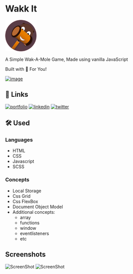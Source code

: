 # Wakk It

<img src="assets/logo.png" alt="logo" width="100"/>

A Simple Wak-A-Mole Game,
Made using vanilla JavaScript

Built with 🤍 For You!

<a href="https://kushagra-aa.github.io/WakIt/">![image](https://user-images.githubusercontent.com/68841296/135712331-a595d2b9-1728-424d-b2ae-669a361c83cf.png)
</a>

## 🔗 Links

[![portfolio](https://img.shields.io/badge/my_portfolio-000?style=for-the-badge&logo=ko-fi&logoColor=white)](https://kushagra-aa.github.io/portfolio/)
[![linkedin](https://img.shields.io/badge/linkedin-0A66C2?style=for-the-badge&logo=linkedin&logoColor=white)](https://www.linkedin.com/in/kushagra-aa/)
[![twitter](https://img.shields.io/badge/twitter-1DA1F2?style=for-the-badge&logo=twitter&logoColor=white)](https://twitter.com/a_kushagraa)

## 🛠 Used

### Languages

- HTML
- CSS
- Javascript
- SCSS

### Concepts

- Local Storage
- Css Grid
- Css FlexBox
- Document Object Model
- Additional concepts:
  - array
  - functions
  - window
  - eventlisteners
  - etc

## Screenshots
![ScreenShot](https://user-images.githubusercontent.com/68841296/135712217-5fafc8f3-c9cd-4d12-85b5-f16bf123295f.png)
![ScreenShot](https://user-images.githubusercontent.com/68841296/135712220-845ecfdb-66a0-4545-b2d5-4b2cb0ef3e7c.png)
